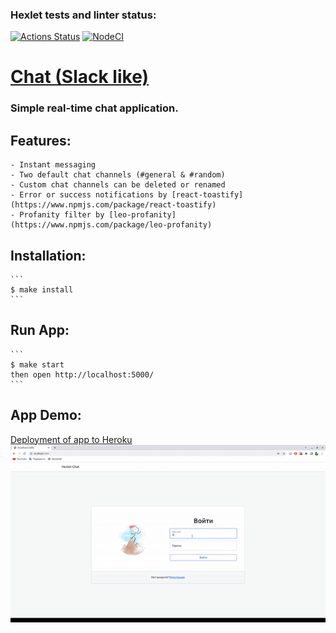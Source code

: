 ### Hexlet tests and linter status:
[![Actions Status](https://github.com/Aleksandr-Bondarev/frontend-project-lvl4/workflows/hexlet-check/badge.svg)](https://github.com/Aleksandr-Bondarev/frontend-project-lvl4/actions)
[![NodeCI](https://github.com/Aleksandr-Bondarev/frontend-project-lvl4/actions/workflows/NodeCI.yml/badge.svg)](https://github.com/Aleksandr-Bondarev/frontend-project-lvl4/actions/workflows/NodeCI.yml)

# [Chat (Slack like)]((https://alex-bond-slack.herokuapp.com/))
### Simple real-time chat application. 

## Features:

    - Instant messaging
    - Two default chat channels (#general & #random)
    - Custom chat channels can be deleted or renamed
    - Error or success notifications by [react-toastify](https://www.npmjs.com/package/react-toastify)
    - Profanity filter by [leo-profanity](https://www.npmjs.com/package/leo-profanity)
    
## Installation:

    ```
    $ make install
    ```
## Run App:

    ```
    $ make start
    then open http://localhost:5000/
    ```
## App Demo:

[Deployment of app to Heroku](https://alex-bond-slack.herokuapp.com/)
![image](Slack_Demo.gif)
